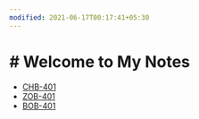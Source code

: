 ```yaml
---
modified: 2021-06-17T00:17:41+05:30
---
```


# # Welcome to My Notes

* [CHB-401](/assets/CHB-401/index.md)
* [ZOB-401](/assets/ZOB-401/index.md)
* [BOB-401](/assets/BOB-401/index.md)
